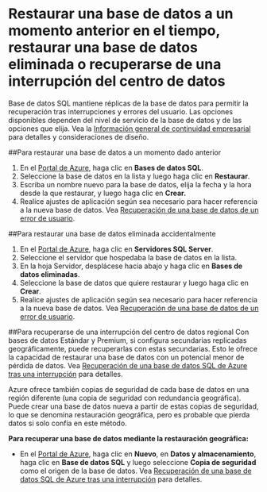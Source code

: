 <properties
	pageTitle="Solucionar problemas de copia de seguridad y restauración de Base de datos SQL de Azure"
	description="Aprenda a recuperar una base de datos de nube de errores e interrupciones mediante copias de seguridad y réplicas de Base de datos SQL de Azure."
	services="sql-database"
	documentationCenter=""
	authors="dalechen"
	manager="felixwu"
	editor=""/>

<tags
	ms.service="sql-database"
	ms.workload="data-management"
	ms.tgt_pltfrm="na"
	ms.devlang="na"
	ms.topic="article"
	ms.date="02/14/2016"
	ms.author="daleche"/>

# Restaurar una base de datos a un momento anterior en el tiempo, restaurar una base de datos eliminada o recuperarse de una interrupción del centro de datos

Base de datos SQL mantiene réplicas de la base de datos para permitir la recuperación tras interrupciones y errores del usuario. Las opciones disponibles dependen del nivel de servicio de la base de datos y de las opciones que elija. Vea la [Información general de continuidad empresarial](sql-database-business-continuity.md) para detalles y consideraciones de diseño.

##Para restaurar una base de datos a un momento dado anterior
1.	En el [Portal de Azure](https://azure.microsoft.com/), haga clic en **Bases de datos SQL**.
2.	Seleccione la base de datos en la lista y luego haga clic en **Restaurar**.
3.	Escriba un nombre nuevo para la base de datos, elija la fecha y la hora desde la que restaurar, y luego haga clic en **Crear.**
4.	Realice ajustes de aplicación según sea necesario para hacer referencia a la nueva base de datos. Vea [Recuperación de una base de datos de un error de usuario](sql-database-user-error-recovery.md).

##Para restaurar una base de datos eliminada accidentalmente
1.	En el [Portal de Azure](https://azure.microsoft.com/), haga clic en **Servidores SQL Server**.
2.	Seleccione el servidor que hospedaba la base de datos en la lista.
3.	En la hoja Servidor, desplácese hacia abajo y haga clic en **Bases de datos eliminadas**.
4.	Seleccione la base de datos que quiere restaurar y luego haga clic en **Crear**.
5.	Realice ajustes de aplicación según sea necesario para hacer referencia a la nueva base de datos. Vea [Recuperación de una base de datos de un error de usuario](sql-database-user-error-recovery.md).

##Para recuperarse de una interrupción del centro de datos regional
Con bases de datos Estándar y Premium, si configura secundarias replicadas geográficamente, puede recuperarlas con estas secundarias. Esto le ofrece la capacidad de restaurar una base de datos con un potencial menor de pérdida de datos. Vea [Recuperación de una base de datos SQL de Azure tras una interrupción](sql-database-disaster-recovery.md) para detalles.

Azure ofrece también copias de seguridad de cada base de datos en una región diferente (una copia de seguridad con redundancia geográfica). Puede crear una base de datos nueva a partir de estas copias de seguridad, lo que se denomina restauración geográfica, pero es probable que pierda datos si solo confía en este método.

**Para recuperar una base de datos mediante la restauración geográfica:**

- En el [Portal de Azure](https://azure.microsoft.com/), haga clic en **Nuevo**, en **Datos y almacenamiento**, haga clic en **Base de datos SQL** y luego seleccione **Copia de seguridad** como el origen de la base de datos. Vea [Recuperación de una base de datos SQL de Azure tras una interrupción](sql-database-disaster-recovery.md) para detalles.

<!---HONumber=AcomDC_0218_2016-->